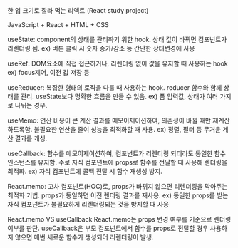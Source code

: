 한 입 크기로 잘라 먹는 리액트 (React study project)

JavaScript + React + HTML + CSS

useState: component의 상태를 관리하기 위한 hook. 상태 값이 바뀌면 컴포넌트가 리렌더링 됨.
  ex) 버튼 클릭 시 숫자 증가/감소 등 간단한 상태변경에 사용
  
useRef: DOM요소에 직접 접근하거나, 리렌더링 없이 값을 유지할 때 사용하는 hook
  ex) focus제어, 이전 값 저장 등
  
useReducer: 복잡한 형태의 로직을 다룰 때 사용하는 hook. reducer 함수와 함께 상태를 관리. useState보다 명확한 흐름을 만들 수 있음.
  ex) 폼 입력값, 상태가 여러 가지로 나뉘는 경우.
  
useMemo: 연산 비용이 큰 계산 결과를 메모이제이션하여, 의존성이 바뀔 때만 재계산하도록함. 불필요한 연산을 줄여 성능을 최적화할 때 사용.
  ex) 정렬, 필터 등 무거운 계산 결과를 캐싱.
  
useCallback: 함수를 메모이제이션하여, 컴포넌트가 리렌더링 되더라도 동일한 함수 인스턴스를 유지함. 주로 자식 컴포넌트에 props로 함수를 전달할 때 사용해 렌더링을 최적화.
  ex) 자식 컴포넌트에 콜백 전달 시 함수 재생성 방지.
  
React.memo: 고차 컴포넌트(HOC)로, props가 바뀌지 않으면 리렌더링을 막아주는 최적화 기법. props가 동일하면 이전 렌더링 결과를 재사용.
  ex) 동일한 props를 받는 자식 컴포넌트가 불필요하게 리렌더링되는 것을 방지할 때 사용

React.memo VS useCallback
React.memo는 props 변경 여부를 기준으로 렌더링 여부를 판단.
useCallback은 부모 컴포넌트에서 함수를 props로 전달할 경우 사용하지 않으면 매번 새로운 함수가 생성되어 리렌더링이 발생.
